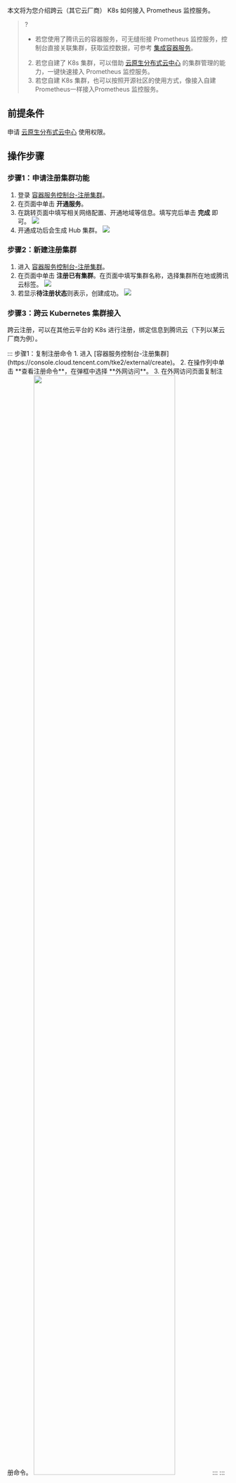 本文将为您介绍跨云（其它云厂商） K8s 如何接入 Prometheus 监控服务。

>?
>- 若您使用了腾讯云的容器服务，可无缝衔接 Prometheus 监控服务，控制台直接关联集群，获取监控数据，可参考 [集成容器服务](https://cloud.tencent.com/document/product/1416/72037)。
>2. 若您自建了 K8s 集群，可以借助 [云原生分布式云中心](https://cloud.tencent.com/apply/p/897g10ltlv6) 的集群管理的能力，一键快速接入 Prometheus 监控服务。
>3. 若您自建 K8s 集群，也可以按照开源社区的使用方式，像接入自建Prometheus一样接入Prometheus 监控服务。

##  前提条件
申请 [云原生分布式云中心](https://cloud.tencent.com/apply/p/897g10ltlv6) 使用权限。

## 操作步骤

### 步骤1：申请注册集群功能
1. 登录 [容器服务控制台-注册集群](https://console.cloud.tencent.com/tke2/external)。
2. 在页面中单击 **开通服务**。
3. 在跳转页面中填写相关网络配置、开通地域等信息。填写完后单击 **完成** 即可。
![](https://qcloudimg.tencent-cloud.cn/raw/727183c34bd25ad812942fc6681a4d61.png)
4. 开通成功后会生成 Hub 集群。
![](https://qcloudimg.tencent-cloud.cn/raw/da4e613142f6e57f7b2ecf2f2eb14b1c.png)


### 步骤2：新建注册集群
1. 进入 [容器服务控制台-注册集群](https://console.cloud.tencent.com/tke2/external/create)。
2. 在页面中单击 **注册已有集群**。在页面中填写集群名称，选择集群所在地或腾讯云标签。
![](https://qcloudimg.tencent-cloud.cn/raw/ae374964587e577bfa5499ab40d426c6.png)
3. 若显示**待注册状态**则表示，创建成功。
![](https://qcloudimg.tencent-cloud.cn/raw/bb5c5395cde8c7d00eab0756ad7406f1.png)



### 步骤3：跨云 Kubernetes 集群接入
跨云注册，可以在其他云平台的 K8s 进行注册，绑定信息到腾讯云（下列以某云厂商为例）。

<dx-tabs>
::: 步骤1：复制注册命令
1. 进入 [容器服务控制台-注册集群](https://console.cloud.tencent.com/tke2/external/create)。
2. 在操作列中单击 **查看注册命令**，在弹框中选择 **外网访问**。
3. 在外网访问页面复制注册命令。
<img src="https://qcloudimg.tencent-cloud.cn/raw/491fe2943b984cef9d1e4cab89492f14.png" width="80%">
:::
::: 步骤2：进行集群关联
1. 登录云厂商控制台，使用 yaml 创建资源。
![](https://qcloudimg.tencent-cloud.cn/raw/e71fa285004ddedcca1ef7fbb34b0cd1.png)
2. 将注册命令粘贴到云厂商的 yaml 中。
![](https://qcloudimg.tencent-cloud.cn/raw/1dd4a02322583bdf7d1f9c1648534dde.png)
:::
::: 步骤3：查看是否注册成功
1. 进入 [容器服务控制台-注册集群](https://console.cloud.tencent.com/tke2/external/create)。
2. 若状态显示为**运行中**则表示注册成功。
![](https://qcloudimg.tencent-cloud.cn/raw/3f2b71094d71e345d88c6dff0f6a63f8.png)
:::
</dx-tabs>



### 步骤4：Prometheus 实例关联注册集群
1. 进入 [Prometheus控制台](https://console.cloud.tencent.com/monitor/prometheus)。
2. 选择您需要对应的 Prometheus 实例，单击其实例名称。
3. 进入实例管理页，单击 **集成容器服务** > **集群监控**。关联对应的注册集群。完成后单击 **确认** 即可。
![](https://qcloudimg.tencent-cloud.cn/raw/28a58589a491f0cad8dd3c4ae521a376.png)


### 步骤5：验证接入是否成功
1. 进入 [Prometheus控制台](https://console.cloud.tencent.com/monitor/prometheus)。
2. 选择您需要对应的 Prometheus 实例，单击其实例名称。
3. 进入实例管理页，单击 **集成容器服务** > **集群监控**
4. 在集群监控列表中，单击操作列的 **数据采集配置**。
![](https://qcloudimg.tencent-cloud.cn/raw/4f67513963a095a6900d33cce94388a3.png)
5. 若如下图所示，显示指标详情，则表示接入成功。
![](https://qcloudimg.tencent-cloud.cn/raw/9aeac0d9b24aed3f8b2c67ab6cb98892.png)

### 步骤6：查看监控数据
1. 进入 [Prometheus控制台](https://console.cloud.tencent.com/monitor/prometheus)。
2. 选择您需要对应的 Prometheus 实例，单击实例名称右侧的 **Grafana** 。
3. 在 Grafana 登录界面输入账号密码，进入 Grafana 管理后台。
4. 在左侧菜单栏中选择 **manage > tps 文件夹**，再根据自己需要查看对应大盘。
![](https://qcloudimg.tencent-cloud.cn/raw/d2a1106648b613f529a4a64c3dc84c80.png)

下列以选择 resource cluster 大盘数据为例，模板变量 cluster 选择对应集群（集群 ID）即可查看监控数据。
![](https://qcloudimg.tencent-cloud.cn/raw/199dc62024a2e92d076009d04e9b6ad8.png)






